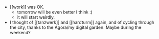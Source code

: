 - [[work]] was OK.
  - tomorrow will be even better I think :)
  - it will start weirdly.
- I thought of [[tanzwerk]] and [[hardturm]] again, and of cycling through the city, thanks to the Agora/my digital garden. Maybe during the weekend?
